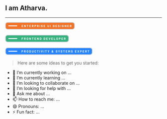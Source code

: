 ## I am Atharva.

---

![Hello](https://github.com/CompileZero/CompileZero/blob/master/eui.png)

![Hello](https://github.com/CompileZero/CompileZero/blob/master/fe.png)

![Hello](https://github.com/CompileZero/CompileZero/blob/master/ps.png)

> Here are some ideas to get you started:

- 🔭 I’m currently working on ...
- 🌱 I’m currently learning ...
- 👯 I’m looking to collaborate on ...
- 🤔 I’m looking for help with ...
- 💬 Ask me about ...
- 📫 How to reach me: ...
- 😄 Pronouns: ...
- ⚡ Fun fact: ...
